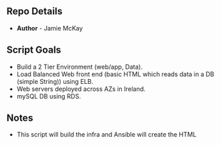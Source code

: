 ## Repo Details
* **Author** - Jamie McKay

## Script Goals
* Build a 2 Tier Environment (web/app, Data). 
* Load Balanced Web front end (basic HTML which reads data in a DB (simple String)) using ELB. 
* Web servers deployed across AZs in Ireland. 
* mySQL DB using RDS.

## Notes
* This script will build the infra and Ansible will create the HTML
